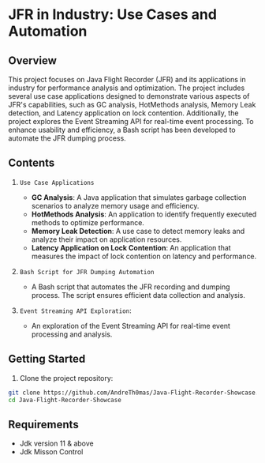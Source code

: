 # JFR in Industry: Use Cases and Automation

## Overview

This project focuses on Java Flight Recorder (JFR) and its applications in industry for performance analysis and optimization. The project includes several use case applications designed to demonstrate various aspects of JFR's capabilities, such as GC analysis, HotMethods analysis, Memory Leak detection, and Latency application on lock contention. Additionally, the project explores the Event Streaming API for real-time event processing. To enhance usability and efficiency, a Bash script has been developed to automate the JFR dumping process.

## Contents

1. ``Use Case Applications``
    - **GC Analysis**: A Java application that simulates garbage collection scenarios to analyze memory usage and efficiency.
    - **HotMethods Analysis**: An application to identify frequently executed methods to optimize performance.
    - **Memory Leak Detection**: A use case to detect memory leaks and analyze their impact on application resources.
    - **Latency Application on Lock Contention**: An application that measures the impact of lock contention on latency and performance.

2. ``Bash Script for JFR Dumping Automation``
    - A Bash script that automates the JFR recording and dumping process. The script ensures efficient data collection and analysis.
3. ``Event Streaming API Exploration``: 
    - An exploration of the Event Streaming API for real-time event processing and analysis.

## Getting Started

1. Clone the project repository:
```bash
git clone https://github.com/AndreTh0mas/Java-Flight-Recorder-Showcase.git
cd Java-Flight-Recorder-Showcase
```
## Requirements
* Jdk version 11 & above
* Jdk Misson Control